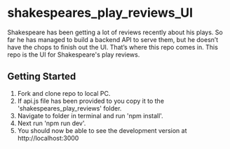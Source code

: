 # shakespeares_play_reviews_UI

Shakespeare has been getting a lot of reviews recently about his plays. So far he has managed to build a backend API to serve them, but he doesn’t have the chops to finish out the UI. That’s where this repo comes in.  This repo is the UI for Shakespeare's play reviews.

## Getting Started

1) Fork and clone repo to local PC.
2) If api.js file has been provided to you copy it to the 'shakespeares_play_reviews' folder.
3) Navigate to folder in terminal and run 'npm install'.
4) Next run 'npm run dev'.
5) You should now be able to see the development version at http://localhost:3000 